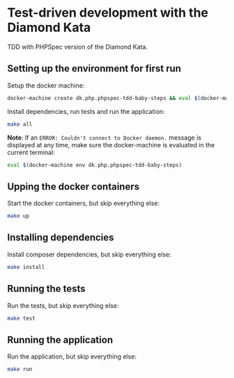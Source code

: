 # Test-driven development with the Diamond Kata

TDD with PHPSpec version of the Diamond Kata.

## Setting up the environment for first run

Setup the docker machine:
```bash
docker-machine create dk.php.phpspec-tdd-baby-steps && eval $(docker-machine env dk.php.phpspec-tdd-baby-steps)
```

Install dependencies, run tests and run the application:
```bash
make all
```

**Note**: If an `ERROR: Couldn't connect to Docker daemon.` message is displayed at any time, make sure the docker-machine is evaluated in the current terminal:
```bash
eval $(docker-machine env dk.php.phpspec-tdd-baby-steps)
```

## Upping the docker containers

Start the docker containers, but skip everything else:
```bash
make up
```

## Installing dependencies

Install composer dependencies, but skip everything else:
```bash
make install
```

## Running the tests

Run the tests, but skip everything else:
```bash
make test
```

## Running the application

Run the application, but skip everything else:
```bash
make run
```
